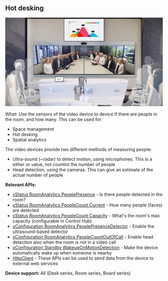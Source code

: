 ## Hot desking

<img src="/docs/images/meetingroom2.jpg" />

*What:* Use the sensors of the video device to device if there are people in the room, and how many. This can be used for:

* Space management
* Hot desking
* Spatial analytics

The video devices provide two different methods of measuring people:

* Ultra-sound (~radar) to detect motion, using microphones. This is a either or value, not countint the number of people
* Head detection, using the cameras. This can give an estimate of the actual number of people

**Relevant APIs:**

* [xStatus RoomAnalytics PeoplePresence](/xapi/Status.RoomAnalytics.PeoplePresence/) - Is there people detected in the room?
* [xStatus RoomAnalytics PeopleCount Current](/xapi/Status.RoomAnalytics.PeopleCount.Current/) - How many people (faces) are detected
* [xStatus RoomAnalytics PeopleCount Capacity](/xapi/Status.RoomAnalytics.PeopleCount.Capacity/) - What's the room's max capacity (configurable in Control Hub)
* [xConfiguration RoomAnalytics PeoplePresenceDetector](/xapi/Configuration.RoomAnalytics.PeoplePresenceDetector/?) - Enable the ultrasound-based detector
* [xConfiguration RoomAnalytics PeopleCountOutOfCall](/xapi/Configuration.RoomAnalytics.PeopleCountOutOfCall/) - Enable head detection also when the room is not in a video call
* [xConfiguration Standby WakeupOnMotionDetection](https://roomos.cisco.com/xapi/Configuration.Standby.WakeupOnMotionDetection) - Make the device automatically wake up when someone is nearby
* [HttpClient](/xapi/search?search=httpclient) - These APIs can be used to send data from the device to external web services

**Device support:** All (Desk series, Room series, Board series)